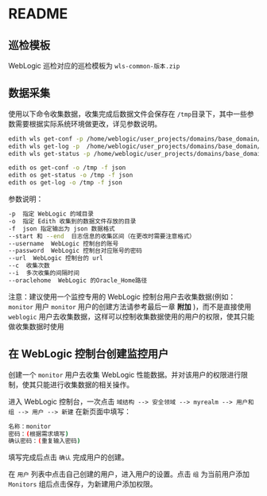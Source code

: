 # README

## 巡检模板

WebLogic 巡检对应的巡检模板为 `wls-common-版本.zip`

## 数据采集

使用以下命令收集数据，收集完成后数据文件会保存在 `/tmp`目录下，其中一些参数需要根据实际系统环境做更改，详见参数说明。

```bash
edith wls get-conf -p /home/weblogic/user_projects/domains/base_domain/ -f json -o /tmp  --oraclehome /home/wls/Oracle/Middleware/Oracle_Home --extpath /jenkins/jdk1.8.0_201/bin
edith wls get-log -p  /home/weblogic/user_projects/domains/base_domain/  -f json -o /tmp --start 2006-01-02T15:04:05 --end 2026-01-02T15:04:05  --oraclehome /home/wls/Oracle/Middleware/Oracle_Home
edith wls get-status -p /home/weblogic/user_projects/domains/base_domain/ -f json -o /tmp --start 2006-01-02T15:04:05 --end 2026-01-02T15:04:05 --username weblogic --password weblogic12c --url t3://192.168.16.13:7001 -c 5 -i 1 --oraclehome /home/wls/Oracle/Middleware/Oracle_Home

edith os get-conf -o /tmp -f json 
edith os get-status -o /tmp -f json 
edith os get-log -o /tmp -f json
```

参数说明：

```bash
-p  指定 WebLogic 的域目录
-o  指定 Edith 收集到的数据文件存放的目录
-f  json 指定输出为 json 数据格式
--start 和 --end  日志信息的收集区间（在更改时需要注意格式）
--username  WebLogic 控制台的账号
--password  WebLogic 控制台对应账号的密码
--url  WebLogic 控制台的 url
--c  收集次数
--i  多次收集的间隔时间
--oraclehome  WebLogic 的Oracle_Home路径
```

注意：建议使用一个监控专用的 WebLogic 控制台用户去收集数据(例如：`monitor` 用户 `monitor` 用户的创建方法请参考最后一章 **附加** )，而不是直接使用 `weblogic` 用户去收集数据，这样可以控制收集数据使用的用户的权限，使其只能做收集数据时使用

## 在 WebLogic 控制台创建监控用户

创建一个 `monitor` 用户去收集 WebLogic 性能数据。并对该用户的权限进行限制，使其只能进行收集数据的相关操作。

进入 WebLogic 控制台，一次点击 `域结构 --> 安全领域 --> myrealm --> 用户和组 --> 用户 --> 新建` 在新页面中填写：

```bash
名称：monitor
密码：(根据需求填写)
确认密码：(重复输入密码)
```

填写完成后点击 `确认` 完成用户的创建。

在 `用户` 列表中点击自己创建的用户，进入用户的设置。点击 `组` 为当前用户添加 `Monitors` 组后点击保存，为新建用户添加权限。
